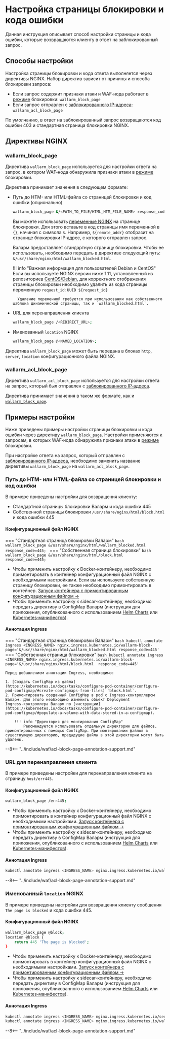 # Настройка страницы блокировки и кода ошибки

Данная инструкция описывает способ настройки страницы и кода ошибки, которые возвращаются клиенту в ответ на заблокированный запрос.

## Способы настройки

Настройка страницы блокировки и кода ответа выполняется через директивы NGINX. Набор директив зависит от причины и способа блокировки запроса:

* Если запрос содержит признаки атаки и WAF‑нода работает в [режиме](../configure-wallarm-mode.md) блокировки: `wallarm_block_page`
* Если запрос отправлен с [заблокированного IP‑адреса](../configure-ip-blocking-ru.md): `wallarm_acl_block_page`

По умолчанию, в ответ на заблокированный запрос возвращаются код ошибки 403 и стандартная страница блокировки NGINX.

## Директивы NGINX

### wallarm_block_page

Директива `wallarm_block_page` используется для настройки ответа на запрос, в котором WAF‑нода обнаружила признаки атаки в [режиме](../configure-wallarm-mode.md) блокировки.

Директива принимает значения в следующем формате:

* Путь до HTM- или HTML-файла со страницей блокировки и код ошибки (опционально)

    ```bash
    wallarm_block_page &/<PATH_TO_FILE/HTML_HTM_FILE_NAME> response_code=<CUSTOM_CODE>;
    ```
    
    Вы можете использовать [переменные NGINX](http://nginx.org/ru/docs/varindex.html) на странице блокировки. Для этого вставьте в код страницы имя переменной в `{}`, начиная с символа `$`. Например, `${remote_addr}` отобразит на странице блокировки IP‑адрес, с которого отправлен запрос.

    Валарм предоставляет стандартную страницу блокировки. Чтобы ее использовать, необходимо передать в директиве следующий путь: `&/usr/share/nginx/html/wallarm_blocked.html`.

    !!! info "Важная информация для пользователей Debian и CentOS"
        Если вы используете NGINX версии ниже 1.11, установленный из репозиториев [CentOS/Debian](../../waf-installation/nginx/dynamic-module-from-distr.md), для корректного отображения страницы блокировки необходимо удалить из кода страницы переменную `request_id`:
        ```
        UUID ${request_id}
        ```

        Удаление переменной требуется при использовании как собственного шаблона динамической страницы, так и `wallarm_blocked.html`.

* URL для перенаправления клиента

    ``` bash
    wallarm_block_page /<REDIRECT_URL>;
    ```

* Именованный `location` NGINX

    ``` bash
    wallarm_block_page @<NAMED_LOCATION>;
    ```

Директива `wallarm_block_page` может быть передана в блоках `http`, `server`, `location` конфигурационного файла NGINX.

### wallarm_acl_block_page

Директива `wallarm_acl_block_page` используется для настройки ответа на запрос, который был отправлен с [заблокированного IP‑адреса](../configure-ip-blocking-ru.md).

Директива принимает значения в таком же формате, как и [`wallarm_block_page`](#wallarm_block_page).

## Примеры настройки

Ниже приведены примеры настройки страницы блокировки и кода ошибки через директиву `wallarm_block_page`. Настройки применяются к запросам, в которых WAF‑нода обнаружила признаки атаки в [режиме](../configure-wallarm-mode.md) блокировки.

При настройке ответа на запрос, который отправлен с [заблокированного IP‑адреса](../configure-ip-blocking-ru.md), необходимо заменить название директивы `wallarm_block_page` на `wallarm_acl_block_page`.

### Путь до HTM- или HTML-файла со страницей блокировки и код ошибки

В примере приведены настройки для возвращения клиенту:

* Стандартной страницы блокировки Валарм и кода ошибки 445
* Собственной страницы блокировки `/usr/share/nginx/html/block.html` и кода ошибки 445

#### Конфигурационный файл NGINX

=== "Стандартная страница блокировки Валарм"
    ```bash
    wallarm_block_page &/usr/share/nginx/html/wallarm_blocked.html response_code=445;
    ```
=== "Собственная страница блокировки"
    ```bash
    wallarm_block_page &/usr/share/nginx/html/block.html response_code=445;
    ```

* Чтобы применить настройку к Docker-контейнеру, необходимо примонтировать в контейнер конфигурационный файл NGINX с необходимыми настройками. Если вы используете собственную страницу блокировки, ее также необходимо примонтировать в контейнер. [Запуск контейнера с примонтированным конфигурационным файлом →](../installation-docker-ru.md#запуск-контейнера-с-примонтированным-конфигурационным-файлом)
* Чтобы применить настройку к sidecar‑контейнеру, необходимо передать директиву в ConfigMap Валарм (инструкция для приложения, опубликованного с использованием [Helm Charts](../installation-guides/kubernetes/wallarm-sidecar-container-helm.md#шаг-1-создание-configmap-валарм) или [Kubernetes‑манифестов](../installation-guides/kubernetes/wallarm-sidecar-container-manifest.md#шаг-1-создание-configmap-валарм)).

#### Аннотация Ingress

=== "Стандартная страница блокировки Валарм"
    ```bash
    kubectl annotate ingress <INGRESS_NAME> nginx.ingress.kubernetes.io/wallarm-block-page='&/usr/share/nginx/html/wallarm_blocked.html response_code=445'
    ```
=== "Собственная страница блокировки"
    ```bash
    kubectl annotate ingress <INGRESS_NAME> nginx.ingress.kubernetes.io/wallarm-block-page='&/usr/share/nginx/html/block.html  response_code=445'
    ```

    Перед добавлением аннотации Ingress, необходимо:
    
    1. [Создать ConfigMap из файла](https://kubernetes.io/docs/tasks/configure-pod-container/configure-pod-configmap/#create-configmaps-from-files) `block.html`.
    2. Примонтировать созданный ConfigMap в pod с Ingress‑контроллером Валарм. Для этого необходимо изменить объект Deployment Ingress‑контроллера Валарм по [инструкции](https://kubernetes.io/docs/tasks/configure-pod-container/configure-pod-configmap/#populate-a-volume-with-data-stored-in-a-configmap).

        !!! info "Директория для монтирования ConfigMap"
            Рекомендуется использовать отдельную директорию для файлов, примонтированных с помощью ConfigMap. При монтировании файлов в существующую директорию, предыдущие файлы в этой директории могут быть удалены.

--8<-- "../include/waf/acl-block-page-annotation-support.md"

### URL для перенаправления клиента

В примере приведены настройки для перенаправления клиента на страницу `host/err445`.

#### Конфигурационный файл NGINX

```bash
wallarm_block_page /err445;
```

* Чтобы применить настройку к Docker-контейнеру, необходимо примонтировать в контейнер конфигурационный файл NGINX с необходимыми настройками. [Запуск контейнера с примонтированным конфигурационным файлом →](../installation-docker-ru.md#запуск-контейнера-с-примонтированным-конфигурационным-файлом)
* Чтобы применить настройку к sidecar‑контейнеру, необходимо передать директиву в ConfigMap Валарм (инструкция для приложения, опубликованного с использованием [Helm Charts](../installation-guides/kubernetes/wallarm-sidecar-container-helm.md#шаг-1-создание-configmap-валарм) или [Kubernetes‑манифестов](../installation-guides/kubernetes/wallarm-sidecar-container-manifest.md#шаг-1-создание-configmap-валарм)).

#### Аннотация Ingress

```bash
kubectl annotate ingress <INGRESS_NAME> nginx.ingress.kubernetes.io/wallarm-block-page='/err445'
```

--8<-- "../include/waf/acl-block-page-annotation-support.md"

### Именованный `location` NGINX

В примере приведены настройки для возвращения клиенту сообщения `The page is blocked` и кода ошибки 445.

#### Конфигурационный файл NGINX

```bash
wallarm_block_page @block;
location @block {
    return 445 'The page is blocked';
}
```

* Чтобы применить настройку к Docker-контейнеру, необходимо примонтировать в контейнер конфигурационный файл NGINX с необходимыми настройками. [Запуск контейнера с примонтированным конфигурационным файлом →](../installation-docker-ru.md#запуск-контейнера-с-примонтированным-конфигурационным-файлом)
* Чтобы применить настройку к sidecar‑контейнеру, необходимо передать директиву в ConfigMap Валарм (инструкция для приложения, опубликованного с использованием [Helm Charts](../installation-guides/kubernetes/wallarm-sidecar-container-helm.md#шаг-1-создание-configmap-валарм) или [Kubernetes‑манифестов](../installation-guides/kubernetes/wallarm-sidecar-container-manifest.md#шаг-1-создание-configmap-валарм)).

#### Аннотация Ingress

```bash
kubectl annotate ingress <INGRESS_NAME> nginx.ingress.kubernetes.io/server-snippet="location @block {return 445 'The page is blocked';}"
kubectl annotate ingress <INGRESS_NAME> nginx.ingress.kubernetes.io/wallarm-block-page='@block'
```

--8<-- "../include/waf/acl-block-page-annotation-support.md"
